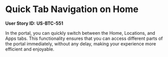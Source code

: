 # Quick Tab Navigation on Home

**User Story ID:** **US-BTC-551**

In the portal, you can quickly switch between the Home, Locations, and Apps tabs. This functionality ensures that you can access different parts of the portal immediately, without any delay, making your experience more efficient and enjoyable.